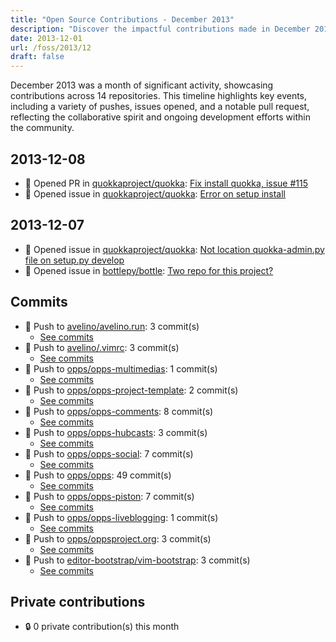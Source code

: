 ```yaml
---
title: "Open Source Contributions - December 2013"
description: "Discover the impactful contributions made in December 2013, featuring 14 repositories with 12 pushes, 3 issues, and a notable pull request."
date: 2013-12-01
url: /foss/2013/12
draft: false
---
```


December 2013 was a month of significant activity, showcasing contributions across 14 repositories. This timeline highlights key events, including a variety of pushes, issues opened, and a notable pull request, reflecting the collaborative spirit and ongoing development efforts within the community.

## 2013-12-08

- 🔀 Opened PR in [quokkaproject/quokka](https://github.com/quokkaproject/quokka): [Fix install quokka, issue #115](https://github.com/quokkaproject/quokka/pull/116)
- 🐛 Opened issue in [quokkaproject/quokka](https://github.com/quokkaproject/quokka): [Error on setup install](https://github.com/quokkaproject/quokka/issues/115)

## 2013-12-07

- 🐛 Opened issue in [quokkaproject/quokka](https://github.com/quokkaproject/quokka): [Not location quokka-admin.py file on setup.py develop](https://github.com/quokkaproject/quokka/issues/113)
- 🐛 Opened issue in [bottlepy/bottle](https://github.com/bottlepy/bottle): [Two repo for this project?](https://github.com/bottlepy/bottle/issues/565)

## Commits

- 🔨 Push to [avelino/avelino.run](https://github.com/avelino/avelino.run): 3 commit(s)
  - [See commits](https://github.com/avelino/avelino.run/commits?author=avelino&since=2013-12-01T00:00:00Z&until=2013-12-31T23:59:59Z)
- 🔨 Push to [avelino/.vimrc](https://github.com/avelino/.vimrc): 3 commit(s)
  - [See commits](https://github.com/avelino/.vimrc/commits?author=avelino&since=2013-12-01T00:00:00Z&until=2013-12-31T23:59:59Z)
- 🔨 Push to [opps/opps-multimedias](https://github.com/opps/opps-multimedias): 1 commit(s)
  - [See commits](https://github.com/opps/opps-multimedias/commits?author=avelino&since=2013-12-01T00:00:00Z&until=2013-12-31T23:59:59Z)
- 🔨 Push to [opps/opps-project-template](https://github.com/opps/opps-project-template): 2 commit(s)
  - [See commits](https://github.com/opps/opps-project-template/commits?author=avelino&since=2013-12-01T00:00:00Z&until=2013-12-31T23:59:59Z)
- 🔨 Push to [opps/opps-comments](https://github.com/opps/opps-comments): 8 commit(s)
  - [See commits](https://github.com/opps/opps-comments/commits?author=avelino&since=2013-12-01T00:00:00Z&until=2013-12-31T23:59:59Z)
- 🔨 Push to [opps/opps-hubcasts](https://github.com/opps/opps-hubcasts): 3 commit(s)
  - [See commits](https://github.com/opps/opps-hubcasts/commits?author=avelino&since=2013-12-01T00:00:00Z&until=2013-12-31T23:59:59Z)
- 🔨 Push to [opps/opps-social](https://github.com/opps/opps-social): 7 commit(s)
  - [See commits](https://github.com/opps/opps-social/commits?author=avelino&since=2013-12-01T00:00:00Z&until=2013-12-31T23:59:59Z)
- 🔨 Push to [opps/opps](https://github.com/opps/opps): 49 commit(s)
  - [See commits](https://github.com/opps/opps/commits?author=avelino&since=2013-12-01T00:00:00Z&until=2013-12-31T23:59:59Z)
- 🔨 Push to [opps/opps-piston](https://github.com/opps/opps-piston): 7 commit(s)
  - [See commits](https://github.com/opps/opps-piston/commits?author=avelino&since=2013-12-01T00:00:00Z&until=2013-12-31T23:59:59Z)
- 🔨 Push to [opps/opps-liveblogging](https://github.com/opps/opps-liveblogging): 1 commit(s)
  - [See commits](https://github.com/opps/opps-liveblogging/commits?author=avelino&since=2013-12-01T00:00:00Z&until=2013-12-31T23:59:59Z)
- 🔨 Push to [opps/oppsproject.org](https://github.com/opps/oppsproject.org): 3 commit(s)
  - [See commits](https://github.com/opps/oppsproject.org/commits?author=avelino&since=2013-12-01T00:00:00Z&until=2013-12-31T23:59:59Z)
- 🔨 Push to [editor-bootstrap/vim-bootstrap](https://github.com/editor-bootstrap/vim-bootstrap): 3 commit(s)
  - [See commits](https://github.com/editor-bootstrap/vim-bootstrap/commits?author=avelino&since=2013-12-01T00:00:00Z&until=2013-12-31T23:59:59Z)

## Private contributions

- 🔒 0 private contribution(s) this month


